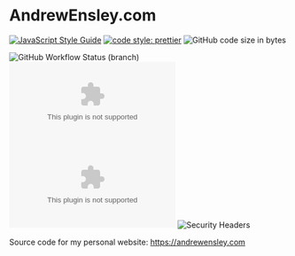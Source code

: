 # AndrewEnsley.com

[![JavaScript Style Guide](https://img.shields.io/badge/code_style-standard-brightgreen.svg)](https://standardjs.com)
[![code style: prettier](https://img.shields.io/badge/code_style-prettier-ff69b4.svg)](https://prettier.io)
![GitHub code size in bytes](https://img.shields.io/github/languages/code-size/aensley/andrewensley-com)

![GitHub Workflow Status (branch)](https://img.shields.io/github/workflow/status/aensley/andrewensley-com/npm-test/main)
![Chromium HSTS preload](https://img.shields.io/hsts/preload/andrewensley.com)
![Mozilla HTTP Observatory Grade](https://img.shields.io/mozilla-observatory/grade-score/andrewensley.com?publish)
![Security Headers](https://img.shields.io/security-headers?url=https%3A%2F%2Fandrewensley.com)

Source code for my personal website: https://andrewensley.com
